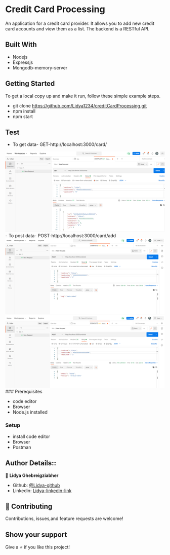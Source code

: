 # Credit Card Processing
An application for a credit card provider. It allows you to add new credit card accounts and view them as a list. The backend is a RESTful API.


## Built With

- Nodejs 
- Expressjs
- Mongodb-memory-server



## Getting Started

To get a local copy up and make it run, follow these simple example steps.
-  git clone https://github.com/Lidya1234/creditCardProcessing.git
- npm install
- npm start

## Test
- To get data- GET-http://localhost:3000/card/
<img src="Get.PNG">
- To post data- POST-http://localhost:3000/card/add

<img src="Add.PNG">
<img src="Add_invalid.PNG">
### Prerequisites

- code editor
- Browser
- Node.js installed



### Setup

- install code editor
- Browser
- Postman


## Author Details::

👤 **Lidya Ghebreigziabher**

- Github: [@Lidya-github ](https://github.com/Lidya1234)
- Linkedin: [Lidya-linkedin-link](https://www.linkedin.com/in/lidya-ghebreigziabher-4a94391aa/)
 


## 🤝 Contributing

Contributions, issues,and feature requests are welcome!



## Show your support

Give a ⭐️ if you like this project!
